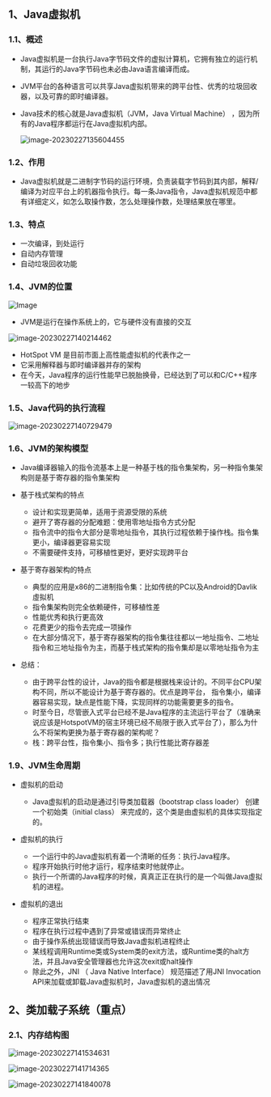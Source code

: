 ## 1、Java虚拟机

### 1.1、概述

- Java虚拟机是一台执行Java字节码文件的虚拟计算机，它拥有独立的运行机制，其运行的Java字节码也未必由Java语言编译而成。

- JVM平台的各种语言可以共享Java虚拟机带来的跨平台性、优秀的垃圾回收器，以及可靠的即时编译器。

- Java技术的核心就是Java虚拟机（JVM，Java Virtual Machine） ，因为所有的Java程序都运行在Java虛拟机内部。

  ![image-20230227135604455](https://zcw-typora.oss-cn-nanjing.aliyuncs.com/image-20230227135604455.png)



### 1.2、作用

- Java虚拟机就是二进制字节码的运行环境，负责装载字节码到其内部，解释/编译为对应平台上的机器指令执行。每一条Java指令，Java虚拟机规范中都有详细定义，如怎么取操作数，怎么处理操作数，处理结果放在哪里。



### 1.3、特点

- 一次编译，到处运行
- 自动内存管理
- 自动垃圾回收功能



### 1.4、JVM的位置

![Image](https://zcw-typora.oss-cn-nanjing.aliyuncs.com/Image.png)

- JVM是运行在操作系统上的，它与硬件没有直接的交互

![image-20230227140214462](https://zcw-typora.oss-cn-nanjing.aliyuncs.com/image-20230227140214462.png)

- HotSpot VM 是目前市面上高性能虚拟机的代表作之一
- 它采用解释器与即时编译器并存的架构
- 在今天，Java程序的运行性能早已脱胎换骨，已经达到了可以和C/C++程序一较高下的地步



### 1.5、Java代码的执行流程

![image-20230227140729479](https://zcw-typora.oss-cn-nanjing.aliyuncs.com/image-20230227140729479.png)



### 1.6、JVM的架构模型

- Java编译器输入的指令流基本上是一种基于栈的指令集架构，另一种指令集架构则是基于寄存器的指令集架构

- 基于栈式架构的特点

  - 设计和实现更简单，适用于资源受限的系统
  - 避开了寄存器的分配难题：使用零地址指令方式分配
  - 指令流中的指令大部分是零地址指令，其执行过程依赖于操作栈。指令集更小，编译器更容易实现
  - 不需要硬件支持，可移植性更好，更好实现跨平台

- 基于寄存器架构的特点

  - 典型的应用是x86的二进制指令集：比如传统的PC以及Android的Davlik虛拟机
  - 指令集架构则完全依赖硬件，可移植性差
  - 性能优秀和执行更高效
  - 花费更少的指令去完成一项操作
  - 在大部分情况下，基于寄存器架构的指令集往往都以一地址指令、二地址指令和三地址指令为主，而基于栈式架构的指令集却是以零地址指令为主

- 总结：

  - 由于跨平台性的设计，Java的指令都是根据栈来设计的。不同平台CPU架构不同，所以不能设计为基于寄存器的。优点是跨平台， 指令集小，编译器容易实现，缺点是性能下降，实现同样的功能需要更多的指令。
  - 时至今日，尽管嵌入式平台已经不是Java程序的主流运行平台了（准确来说应该是HotspotVM的宿主环境已经不局限于嵌入式平台了），那么为什么不将架构更换为基于寄存器的架构呢？
  - 栈：跨平台性，指令集小、指令多；执行性能比寄存器差

### 1.9、JVM生命周期

- 虚拟机的启动

  - Java虚拟机的启动是通过引导类加载器（bootstrap class loader） 创建一个初始类（initial class） 来完成的，这个类是由虚拟机的具体实现指定的。

- 虚拟机的执行

  - 一个运行中的Java虚拟机有着一个清晰的任务：执行Java程序。
  - 程序开始执行时他才运行，程序结束时他就停止。
  - 执行一个所谓的Java程序的时候，真真正正在执行的是一个叫做Java虛拟机的进程。

- 虚拟机的退出

  - 程序正常执行结束
  - 程序在执行过程中遇到了异常或错误而异常终止
  - 由于操作系统出现错误而导致Java虚拟机进程终止
  - 某线程调用Runtime类或System类的exit方法，或Runtime类的halt方法，并且Java安全管理器也允许这次exit或halt操作
  - 除此之外，JNI （ Java Native Interface） 规范描述了用JNI Invocation API来加载或卸载Java虚拟机时，Java虚拟机的退出情况



## 2、类加载子系统（重点）

### 2.1、内存结构图

![image-20230227141534631](https://zcw-typora.oss-cn-nanjing.aliyuncs.com/image-20230227141534631.png)

![image-20230227141714365](https://zcw-typora.oss-cn-nanjing.aliyuncs.com/image-20230227141714365.png)

![image-20230227141840078](https://zcw-typora.oss-cn-nanjing.aliyuncs.com/image-20230227141840078.png)







